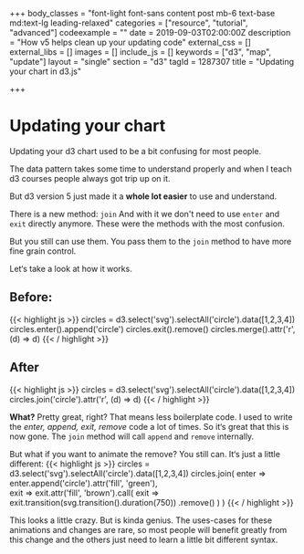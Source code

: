 +++
body_classes = "font-light font-sans content post mb-6 text-base md:text-lg leading-relaxed"
categories = ["resource", "tutorial", "advanced"]
codeexample = ""
date = 2019-09-03T02:00:00Z
description = "How v5 helps clean up your updating code"
external_css = []
external_libs = []
images = []
include_js = []
keywords = ["d3", "map", "update"]
layout = "single"
section = "d3"
tagId = 1287307
title = "Updating your chart in d3.js"

+++
# Updating your chart

Updating your d3 chart used to be a bit confusing for most people.

The data pattern takes some time to understand properly and when I teach d3 courses people always got trip up on it.

But d3 version 5 just made it a **whole lot easier** to use and understand.

There is a new method: `join`
And with it we don't need to use `enter` and `exit` directly anymore. These were the methods with the most confusion.

But you still can use them. You pass them to the `join` method to have more fine grain control.

Let‘s take a look at how it works.

## Before:

{{< highlight js >}}
circles = d3.select('svg').selectAll('circle').data(\[1,2,3,4\])
circles.enter().append('circle')
circles.exit().remove()
circles.merge().attr('r', (d) => d)
{{< / highlight >}}

## After

{{< highlight js >}}
circles = d3.select('svg').selectAll('circle').data(\[1,2,3,4\])
circles.join('circle').attr('r', (d) => d)
{{< / highlight >}}

**What?** Pretty great, right?
That means less boilerplate code. I used to write the _enter, append, exit, remove_ code a lot of times. So it‘s great that this is now gone. The  `join` method will call `append` and `remove` internally.

But what if you want to animate the remove?
You still can. It‘s just a little different:
{{< highlight js >}}
circles = d3.select('svg').selectAll('circle').data(\[1,2,3,4\])
circles.join(
enter =>  
enter.append('circle').attr('fill', 'green'),  
exit => exit.attr('fill', 'brown').call(
exit =>  
exit.transition(svg.transition().duration(750))
.remove()
)
)
{{< / highlight >}}

This looks a little crazy. But is kinda genius. The uses-cases for these animations and changes are rare, so most people will benefit greatly from this change and the others just need to learn a little bit different syntax.

<br/>
<div class="rm-area-end-of-content"></div>